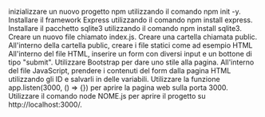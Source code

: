 inizializzare un nuovo progetto npm utilizzando il comando npm init -y.
Installare il framework Express utilizzando il comando npm install express.
Installare il pacchetto sqlite3 utilizzando il comando npm install sqlite3.
Creare un nuovo file chiamato index.js.
Creare una cartella chiamata public. All'interno della cartella public, creare i file statici come ad esempio HTML
All'interno del file HTML, inserire un form con diversi input e un bottone di tipo "submit".
Utilizzare Bootstrap per dare uno stile alla pagina.
All'interno del file JavaScript, prendere i contenuti del form dalla pagina HTML utilizzando gli ID e salvarli in delle variabili.
Utilizzare la funzione app.listen(3000, () => {}) per aprire la pagina web sulla porta 3000.
Utilizzare il comando node NOME.js per aprire il progetto su http://localhost:3000/.